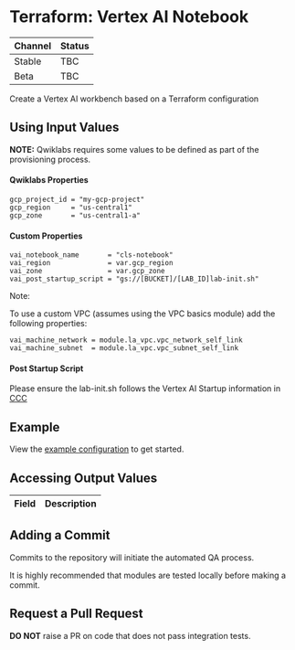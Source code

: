 # Terraform: Vertex AI Notebook 

| Channel | Status |
|---------|--------|
| Stable  | TBC    | 
| Beta    | TBC    | 

Create a Vertex AI workbench based on a Terraform configuration

## Using Input Values 

__NOTE:__ Qwiklabs requires some values to be defined as part of the provisioning process. 

#### Qwiklabs Properties
```
gcp_project_id = "my-gcp-project"
gcp_region     = "us-central1"
gcp_zone       = "us-central1-a"
```

#### Custom Properties

```
vai_notebook_name       = "cls-notebook" 
vai_region              = var.gcp_region
vai_zone                = var.gcp_zone
vai_post_startup_script = "gs://[BUCKET]/[LAB_ID]lab-init.sh"
```

Note: 

To use a custom VPC (assumes using the VPC basics module) add the following properties:

```
vai_machine_network = module.la_vpc.vpc_network_self_link
vai_machine_subnet  = module.la_vpc.vpc_subnet_self_link
```

#### Post Startup Script

Please ensure the lab-init.sh follows the Vertex AI Startup information in [CCC](https://docs.google.com/document/d/13TRRcCcN3_mT8mF5eHJv-OQkmFduqZcFDUbSrBMSQFY/edit#heading=h.9fdmj1dda21y)

## Example

View the [example configuration](https://github.com/CloudVLab/terraform-lab-foundation/tree/main/basics/vai_notebook/example) to get started.

## Accessing Output Values 

| Field | Description |
|-------|-------------|

## Adding a Commit 

Commits to the repository will initiate the automated QA process.

It is highly recommended that modules are tested locally before making a commit.

## Request a Pull Request

__DO NOT__ raise a PR on code that does not pass integration tests.
